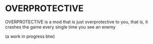 # OVERPROTECTIVE
OVERPROTECTIVE is a mod that is just overprotective to you, that is, it crashes the game every single time you see an enemy

(a work in progress btw)
